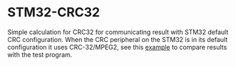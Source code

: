 # STM32-CRC32

Simple calculation for CRC32 for communicating result with STM32 default CRC configuration. When the CRC peripheral on the STM32 is in its default configuration it uses CRC-32/MPEG2, see this [example](https://crccalc.com/?crc=0x00%200x2B%200x02%200xD1%200x3B&method=crc32&datatype=hex&outtype=hex) to compare results with the test program.
